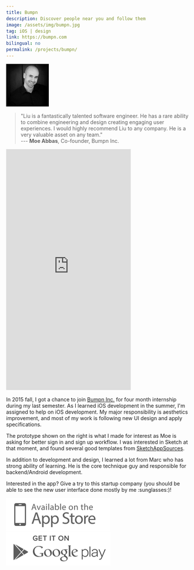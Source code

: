 ```yaml
---
title: Bumpn
description: Discover people near you and follow them
image: /assets/img/bumpn.jpg
tag: iOS | design
link: https://bumpn.com
bilingual: no
permalink: /projects/bumpn/
---
```


<div class="row">
	<div class="2u 3u(medium) 0u$(small) hidden">
        <img class="image circle" src="/assets/img/moe-abbas.jpg" width="116" height="116" />
    </div>
	<div class="10u$ 9u$(medium) 12u$(small)">
		<blockquote>"Liu is a fantastically talented software engineer. He has a rare ability to combine engineering and design creating engaging user experiences. I would highly recommend Liu to any company. He is a very valuable asset on any team."<br>--- <strong>Moe Abbas</strong>, Co-founder, Bumpn Inc.</blockquote> 
    </div>
</div>

<div class="row">
	<div class="5u 12u$(medium) 12u$(small) marvel">
        <iframe src="https://marvelapp.com/918456?emb=1" width="339" height="656" allowTransparency="true" frameborder="0"></iframe>
    </div>
    <div class="7u$ 12u$(medium) 12u$(small)">
        <p>In 2015 fall, I got a chance to join <a href="https://bumpn.com">Bumpn Inc.</a> for four month internship during my last semester. As I learned iOS development in the summer,
        I'm assigned to help on iOS development. My major responsibility is aesthetics improvement, and most of my work is following new UI design and apply specifications.</p>
        <p>The prototype shown on the right is what I made for interest as Moe is asking for better sign in and sign up workflow.
        I was interested in Sketch at that moment, and found several good templates from <a href="http://www.sketchappsources.com">SketchAppSources</a>.</p>
        <p>In addition to development and design, I learned a lot from Marc who has strong ability of learning. He is the core technique guy and responsible for backend/Android development.</p>
        <p>Interested in the app? Give a try to this startup company (you should be able to see the new user interface done mostly by me :sunglasses:)!</p>
        <a class="download badge" href="https://itunes.apple.com/ca/app/bumpn-hearts-filters/id938356857?mt=8"><img class="badge" src="/assets/img/app-store-download.svg"/></a>
        <a class="download badge" href="https://play.google.com/store/apps/details?id=com.bumpninc.bumpn"><img class="badge" src="/assets/img/google-play-download.svg"/></a>
    </div>
</div>
